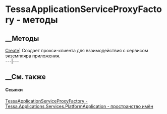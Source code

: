 # TessaApplicationServiceProxyFactory - методы
##  __Методы
[Create](M_Tessa_Applications_Services_PlatformApplication_TessaApplicationServiceProxyFactory_Create.htm)|
Создает прокси-клиента для взаимодействия с сервисом экземпляра приложения.  
---|---  
## __См. также
#### Ссылки
[TessaApplicationServiceProxyFactory -
](T_Tessa_Applications_Services_PlatformApplication_TessaApplicationServiceProxyFactory.htm)
[Tessa.Applications.Services.PlatformApplication - пространство
имён](N_Tessa_Applications_Services_PlatformApplication.htm)
